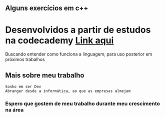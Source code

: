 ## Alguns exercícios em c++

<h1> Desenvolvidos a partir de estudos na codecademy <a href="https://www.codecademy.com/courses/learn-c-plus-plus/l"> Link aqui</a> </h1>
<p>
  Buscando entender como funciona a linguagem, para uso posterior em próximos trabalhos
</p>

<h2>Mais sobre meu trabalho</h2>

`Sonho em ser Dev` <br>
`Abranger desde a informática, ao que as empresas almejam`

<h3> Espero que gostem de meu trabalho durante meu crescimento na área</h3>

